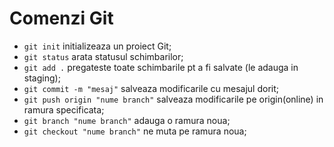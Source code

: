 # Comenzi Git

- `git init` initializeaza un proiect Git;
- `git status` arata statusul schimbarilor;
- `git add .` pregateste toate schimbarile pt a fi salvate (le adauga in staging);
- `git commit -m "mesaj"` salveaza modificarile cu mesajul dorit;
- `git push origin "nume branch"` salveaza modificarile pe origin(online) in ramura specificata;
- `git branch "nume branch"` adauga o ramura noua;
- `git checkout "nume branch"` ne muta pe ramura noua;